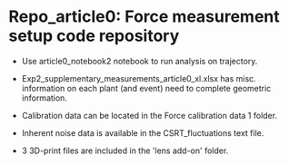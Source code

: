 # Repo_article0: Force measurement setup code repository

* Use article0_notebook2 notebook to run analysis on trajectory.

* Exp2_supplementary_measurements_article0_xl.xlsx has misc. information on each plant (and event) need to complete geometric information.

* Calibration data can be located in the Force calibration data 1 folder.

* Inherent noise data is available in the CSRT_fluctuations text file. 

* 3 3D-print files are included in the 'lens add-on' folder.



